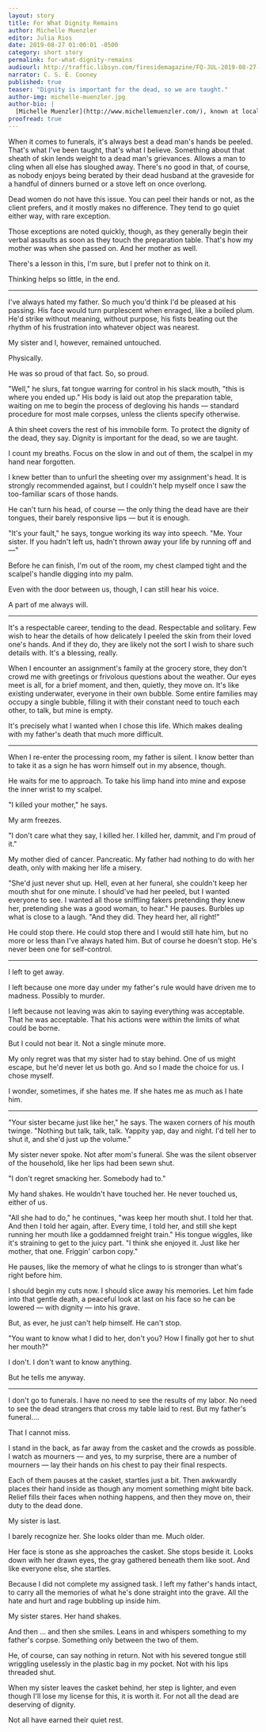 ```yaml
---
layout: story
title: For What Dignity Remains
author: Michelle Muenzler
editor: Julia Rios
date: 2019-08-27 01:00:01 -0500
category: short story
permalink: for-what-dignity-remains
audiourl: http://traffic.libsyn.com/firesidemagazine/FQ-JUL-2019-08-27-For_What_Dignity_Remains.mp3
narrator: C. S. E. Cooney
published: true
teaser: "Dignity is important for the dead, so we are taught."
author-img: michelle-muenzler.jpg
author-bio: |
  [Michelle Muenzler](http://www.michellemuenzler.com/), known at local science fiction and fantasy conventions as “The Cookie Lady”, writes fiction both dark and strange to counterbalance the sweetness of her baking. Her short fiction and poetry can be read in numerous science fiction and fantasy magazines, and she takes immense joy in crinkling words like little foil puppets.
proofread: true
---
```


When it comes to funerals, it's always best a dead man's hands be peeled. That's what I've been taught, that's what I believe. Something about that sheath of skin lends weight to a dead man's grievances. Allows a man to cling when all else has sloughed away. There's no good in that, of course, as nobody enjoys being berated by their dead husband at the graveside for a handful of dinners burned or a stove left on once overlong.

Dead women do not have this issue. You can peel their hands or not, as the client prefers, and it mostly makes no difference. They tend to go quiet either way, with rare exception.

Those exceptions are noted quickly, though, as they generally begin their verbal assaults as soon as they touch the preparation table. That's how my mother was when she passed on. And her mother as well.

There's a lesson in this, I'm sure, but I prefer not to think on it.

Thinking helps so little, in the end.

----

I've always hated my father. So much you'd think I'd be pleased at his passing. His face would turn purplescent when enraged, like a boiled plum. He'd strike without meaning, without purpose, his fists beating out the rhythm of his frustration into whatever object was nearest.

My sister and I, however, remained untouched.

Physically.

He was so proud of that fact. So, so proud.

"Well," he slurs, fat tongue warring for control in his slack mouth, "this is where you ended up." His body is laid out atop the preparation table, waiting on me to begin the process of degloving his hands — standard procedure for most male corpses, unless the clients specify otherwise.

A thin sheet covers the rest of his immobile form. To protect the dignity of the dead, they say. Dignity is important for the dead, so we are taught.

I count my breaths. Focus on the slow in and out of them, the scalpel in my hand near forgotten.

I knew better than to unfurl the sheeting over my assignment's head. It is strongly recommended against, but I couldn't help myself once I saw the too-familiar scars of those hands.

He can't turn his head, of course — the only thing the dead have are their tongues, their barely responsive lips — but it is enough.

"It's your fault," he says, tongue working its way into speech. "Me. Your sister. If you hadn't left us, hadn't thrown away your life by running off and—"

Before he can finish, I'm out of the room, my chest clamped tight and the scalpel's handle digging into my palm.

Even with the door between us, though, I can still hear his voice.

A part of me always will.

----

It's a respectable career, tending to the dead. Respectable and solitary. Few wish to hear the details of how delicately I peeled the skin from their loved one's hands. And if they do, they are likely not the sort I wish to share such details with.
It's a blessing, really.

When I encounter an assignment's family at the grocery store, they don't crowd me with greetings or frivolous questions about the weather. Our eyes meet is all, for a brief moment, and then, quietly, they move on. It's like existing underwater, everyone in their own bubble. Some entire families may occupy a single bubble, filling it with their constant need to touch each other, to talk, but mine is empty.

It's precisely what I wanted when I chose this life.
Which makes dealing with my father's death that much more difficult.

----

When I re-enter the processing room, my father is silent.
I know better than to take it as a sign he has worn himself out in my absence, though.

He waits for me to approach. To take his limp hand into mine and expose the inner wrist to my scalpel.

"I killed your mother," he says.

My arm freezes.

"I don't care what they say, I killed her. I killed her, dammit, and I'm proud of it."

My mother died of cancer. Pancreatic. My father had nothing to do with her death, only with making her life a misery.

"She'd just never shut up. Hell, even at her funeral, she couldn't keep her mouth shut for one minute. I should've had her peeled, but I wanted everyone to see. I wanted all those sniffling fakers pretending they knew her, pretending she was a good woman, to hear." He pauses. Burbles up what is close to a laugh. "And they did. They heard her, all right!"

He could stop there. He could stop there and I would still hate him, but no more or less than I've always hated him. But of course he doesn't stop. He's never been one for self-control.

----

I left to get away.

I left because one more day under my father's rule would have driven me to madness. Possibly to murder.

I left because not leaving was akin to saying everything was acceptable. That he was acceptable. That his actions were within the limits of what could be borne.

But I could not bear it. Not a single minute more.

My only regret was that my sister had to stay behind. One of us might escape, but he'd never let us both go. And so I made the choice for us. I chose myself.

I wonder, sometimes, if she hates me. If she hates me as much as I hate him.

----

"Your sister became just like her," he says. The waxen corners of his mouth twinge. "Nothing but talk, talk, talk. Yappity yap, day and night. I'd tell her to shut it, and she'd just up the volume."

My sister never spoke. Not after mom's funeral. She was the silent observer of the household, like her lips had been sewn shut.

"I don't regret smacking her. Somebody had to."

My hand shakes. He wouldn't have touched her. He never touched us, either of us.

"All she had to do," he continues, "was keep her mouth shut. I told her that. And then I told her again, after. Every time, I told her, and still she kept running her mouth like a goddamned freight train." His tongue wiggles, like it's straining to get to the juicy part. "I think she enjoyed it. Just like her mother, that one. Friggin' carbon copy."

He pauses, like the memory of what he clings to is stronger than what's right before him.

I should begin my cuts now. I should slice away his memories. Let him fade into that gentle death, a peaceful look at last on his face so he can be lowered — with dignity — into his grave.

But, as ever, he just can't help himself. He can't stop.

"You want to know what I did to her, don't you? How I finally got her to shut her mouth?"

I don't. I don't want to know anything.

But he tells me anyway.

----

I don't go to funerals. I have no need to see the results of my labor. No need to see the dead strangers that cross my table laid to rest. But my father's funeral....

That I cannot miss.

I stand in the back, as far away from the casket and the crowds as possible. I watch as mourners — and yes, to my surprise, there are a number of mourners — lay their hands on his chest to pay their final respects.

Each of them pauses at the casket, startles just a bit. Then awkwardly places their hand inside as though any moment something might bite back. Relief fills their faces when nothing happens, and then they move on, their duty to the dead done.

My sister is last.

I barely recognize her. She looks older than me. Much older.

Her face is stone as she approaches the casket. She stops beside it. Looks down with her drawn eyes, the gray gathered beneath them like soot. And like everyone else, she startles.

Because I did not complete my assigned task. I left my father's hands intact, to carry all the memories of what he's done straight into the grave. All the hate and hurt and rage bubbling up inside him.

My sister stares. Her hand shakes.

And then ... and then she smiles. Leans in and whispers something to my father's corpse. Something only between the two of them.

He, of course, can say nothing in return. Not with his severed tongue still wriggling uselessly in the plastic bag in my pocket. Not with his lips threaded shut.

When my sister leaves the casket behind, her step is lighter, and even though I'll lose my license for this, it is worth it.
For not all the dead are deserving of dignity.

Not all have earned their quiet rest.
